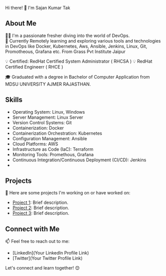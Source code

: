 Hi there! 👋 I'm Sajan Kumar Tak

## About Me
👨‍💻 I'm a passionate fresher diving into the world of DevOps.  
🌱 Currently Remotely learning and exploring various tools and technologies in DevOps like Docker, Kubernetes, Aws, Ansible, Jenkins, Linux, Git, Promotheous, Grafana etc. From Grass Pvt Institute Jaipur

💡 Certified: RedHat Certified System Administrator ( RHCSA ) 💡 RedHat Certified Engineerr ( RHCE )

🎓 Graduated with a degree in Bachelor of Computer Application from MDSU UNIVERSITY AJMER RAJASTHAN.

## Skills
- Operating System: Linux, Windows
- Server Management: Linux Server
- Version Control Systems: Git
- Containerization: Docker
- Containerization Orchestration: Kubernetes 
- Configuration Management: Ansible
- Cloud Platforms: AWS
- Infrastructure as Code (IaC): Terraform
- Monitoring Tools: Promethous, Grafana
- Continuous Integration/Continuous Deployment (CI/CD): Jenkins
- 


## Projects
🚀 Here are some projects I'm working on or have worked on:
- [Project 1](link): Brief description.
- [Project 2](link): Brief description.
- [Project 3](link): Brief description.

## Connect with Me
📫 Feel free to reach out to me:
- [LinkedIn](Your LinkedIn Profile Link)
- [Twitter](Your Twitter Profile Link)

Let's connect and learn together! 😊
